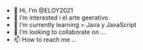 - 👋 Hi, I’m @ELOY2021
- 👀 I’m interested i el arte geerativo 
- 🌱 I’m currently learning = Java y JavaScript   
- 💞️ I’m looking to collaborate on ...
- 📫 How to reach me ...

<!---
ELOY2021/ELOY2021 is a ✨ special ✨ repository because its `README.md` (this file) appears on your GitHub profile.
You can click the Preview link to take a look at your changes.
--->

